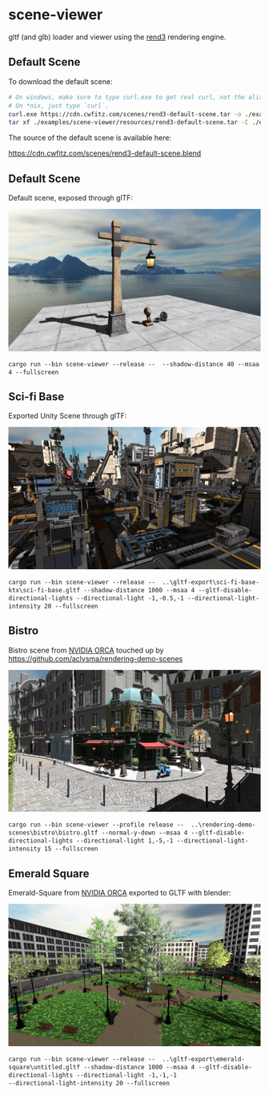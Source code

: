 # scene-viewer

gltf (and glb) loader and viewer using the [rend3](https://crates.io/crates/rend3) rendering engine.

## Default Scene

To download the default scene:

```bash
# On windows, make sure to type curl.exe to get real curl, not the alias in powershell.
# On *nix, just type `curl`.
curl.exe https://cdn.cwfitz.com/scenes/rend3-default-scene.tar -o ./examples/scene-viewer/resources/rend3-default-scene.tar
tar xf ./examples/scene-viewer/resources/rend3-default-scene.tar -C ./examples/scene-viewer/resources
```

The source of the default scene is available here:

https://cdn.cwfitz.com/scenes/rend3-default-scene.blend

## Default Scene

Default scene, exposed through glTF:

![](screenshot.jpg)

```
cargo run --bin scene-viewer --release --  --shadow-distance 40 --msaa 4 --fullscreen
```

## Sci-fi Base

Exported Unity Scene through glTF:

![](scifi-base.jpg)

```
cargo run --bin scene-viewer --release --  ..\gltf-export\sci-fi-base-ktx\sci-fi-base.gltf --shadow-distance 1000 --msaa 4 --gltf-disable-directional-lights --directional-light -1,-0.5,-1 --directional-light-intensity 20 --fullscreen
```

## Bistro

Bistro scene from [NVIDIA ORCA](https://developer.nvidia.com/orca) touched up by https://github.com/aclysma/rendering-demo-scenes

![](bistro.jpg)

```
cargo run --bin scene-viewer --profile release --  ..\rendering-demo-scenes\bistro\bistro.gltf --normal-y-down --msaa 4 --gltf-disable-directional-lights --directional-light 1,-5,-1 --directional-light-intensity 15 --fullscreen
```

## Emerald Square

Emerald-Square from [NVIDIA ORCA](https://developer.nvidia.com/orca) exported to GLTF with blender:

![](emerald-square.jpg)

```
cargo run --bin scene-viewer --release --  ..\gltf-export\emerald-square\untitled.gltf --shadow-distance 1000 --msaa 4 --gltf-disable-directional-lights --directional-light -1,-1,-1 
--directional-light-intensity 20 --fullscreen
```
